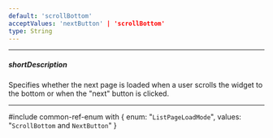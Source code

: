 ```yaml
---
default: 'scrollBottom'
acceptValues: 'nextButton' | 'scrollBottom'
type: String
---
```

---
##### shortDescription
Specifies whether the next page is loaded when a user scrolls the widget to the bottom or when the "next" button is clicked.

---
#include common-ref-enum with {
    enum: "`ListPageLoadMode`",
    values: "`ScrollBottom` and `NextButton`"
}